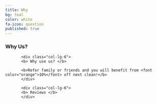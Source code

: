 ```yaml
---
title: Why
bg: teal
color: white
fa-icon: question 
published: true
---
```


### Why Us?

<div class="container">

  <div class="row">
  
           <div class="col-lg-6">
           <b> Why use us? </b>
           
           <b>Refer family or friends and you will benefit from <font color="orange">10%</font> off next clean!</b>
           </div>
           
           <div class="col-lg-6">
           <b> Reviews </b>
           </div>
           
  </div>
  
</div>


